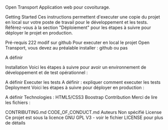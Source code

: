 Open Transport
Application web pour covoiturage.

Getting Started
Ces instructions permettent d'executer une copie du projet en local sur votre poste de travail pour le développement et les tests. Référez-vous à la section "Déploiement" pour les étapes à suivre pour déployer le projet en production.

Pré-requis 222 modif sur github
Pour executer en local le projet Open Transport, vous devez au préalable installer :
github ou pas

A définir

Installation
Voici les étapes à suivre pour avoir un environnement de développement et de test opérationnel :

A définir
Executer les tests
A définir : expliquer comment executer les tests
Deployment
Voici les étapes à suivre pour déployer en production :

A définir
Technologies :
HTML5/CSS3
Boostrap
Contribution
Merci de lire les fichiers :

CONTRIBUTING.md
CODE_OF_CONDUCT.md
Auteurs
Non spécifié
License
Ce projet est sous la licence GNU GPL V3 - voir le fichier LICENSE pour plus de détails

